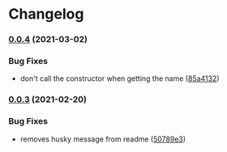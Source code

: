 # Changelog

### [0.0.4](https://www.github.com/pragmaticivan/mikro-orm-entity-factory/compare/v0.0.3...v0.0.4) (2021-03-02)


### Bug Fixes

* don't call the constructor when getting the name ([85a4132](https://www.github.com/pragmaticivan/mikro-orm-entity-factory/commit/85a413292d35399fe92711215f6a609587e6cc25))

### [0.0.3](https://www.github.com/pragmaticivan/mikro-orm-entity-factory/compare/v0.0.2...v0.0.3) (2021-02-20)


### Bug Fixes

* removes husky message from readme ([50789e3](https://www.github.com/pragmaticivan/mikro-orm-entity-factory/commit/50789e3c4a8bcabeb4efdea0628783ff22fcad77))
